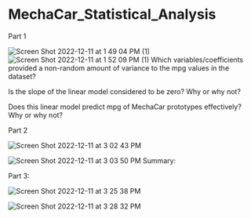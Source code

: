 # MechaCar_Statistical_Analysis

Part 1

![Screen Shot 2022-12-11 at 1 49 04 PM (1)](https://user-images.githubusercontent.com/112285856/206925952-2610fd91-d4cd-4ce5-b4ac-d3d1aa2d1ddd.png)
![Screen Shot 2022-12-11 at 1 52 09 PM (1)](https://user-images.githubusercontent.com/112285856/206925960-f871e9d5-3996-4a36-98ba-66f3bd19ba25.png)
Which variables/coefficients provided a non-random amount of variance to the mpg values in the dataset?

Is the slope of the linear model considered to be zero? Why or why not?

Does this linear model predict mpg of MechaCar prototypes effectively? Why or why not?

Part 2

![Screen Shot 2022-12-11 at 3 02 43 PM](https://user-images.githubusercontent.com/112285856/206926096-836c1ed6-e5e5-481f-af4e-22efdebe8c14.png)

![Screen Shot 2022-12-11 at 3 03 50 PM](https://user-images.githubusercontent.com/112285856/206926131-6032b87b-caad-40f0-8635-f92f6d2d9802.png)
Summary:

Part 3:


![Screen Shot 2022-12-11 at 3 25 38 PM](https://user-images.githubusercontent.com/112285856/206927061-073a26d5-a820-4a0f-afc7-43b084aa48e3.png)

![Screen Shot 2022-12-11 at 3 28 32 PM](https://user-images.githubusercontent.com/112285856/206927174-ea83a678-c59d-4c3c-bf61-7adedb558e3e.png)
